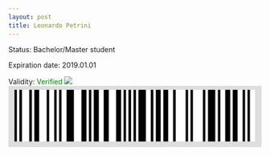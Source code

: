 ```yaml
---
layout: post
title: Leonardo Petrini
---
```


Status: Bachelor/Master student

Expiration date: 2019.01.01

Validity: <font color="green"> Verified</font> 
![](/members/img/Leonardo_Petrini.png)
![](/members/img/bar.png)
